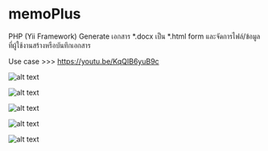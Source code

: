 ﻿# memoPlus
PHP (Yii Framework) Generate เอกสาร *.docx เป็น *.html form และจัดการไฟล์/ข้อมูล ที่ผู้ใช้งานสร้างหรือบันทึกเอกสาร

Use case >>> https://youtu.be/KqQIB6yuB9c

![alt text](https://github.com/StCrownClown/memoPlus/tree/master/images/memoPlus01.png "memoPlus 1")

![alt text](https://github.com/StCrownClown/memoPlus/images/blob/master/memoPlus02.png "memoPlus 2")

![alt text](https://github.com/StCrownClown/memoPlus/images/blob/master/memoPlus03.png "memoPlus 3")

![alt text](https://github.com/StCrownClown/memoPlus/images/blob/master/memoPlus04.png "memoPlus 4")

![alt text](https://github.com/StCrownClown/memoPlus/images/blob/master/memoPlus05.png "memoPlus 5")
